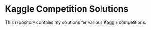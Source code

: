 # Kaggle Competition Solutions
This repository contains my solutions for various Kaggle competitions.
